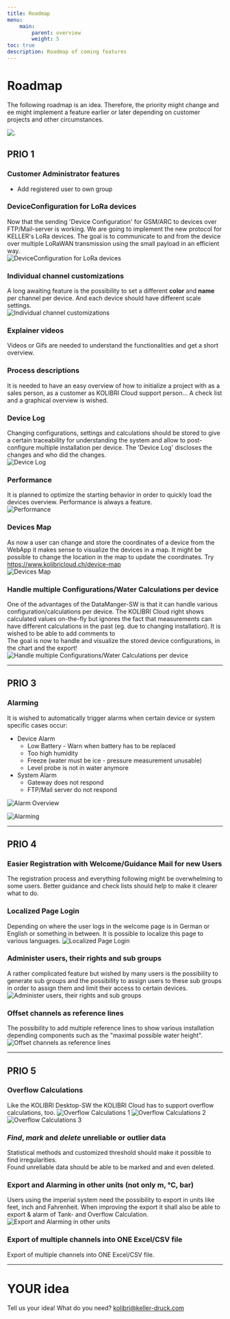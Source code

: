 ```yaml
---
title: Roadmap
menu:
    main:
        parent: overview
        weight: 5
toc: true
description: Roadmap of coming features
---
```

# Roadmap
The following roadmap is an idea. Therefore, the priority might change and ee might implement a feature earlier or later depending on customer projects and other circumstances.  

![.](../../img/roadmap/void.jpg)  


## PRIO 1 

### Customer Administrator features
- Add registered user to own group

### DeviceConfiguration for LoRa devices
Now that the sending 'Device Configuration' for GSM/ARC to devices over FTP/Mail-server is working. We are going to implement the new protocol for KELLER's LoRa devices. The goal is to communicate to and from the device over multiple LoRaWAN transmission using the small payload in an efficient way.  
![DeviceConfiguration for LoRa devices](../../img/roadmap/DeviceConfigurationsLoRa.png)  

### Individual channel customizations
A long awaiting feature is the possibility to set a different **color** and **name** per channel per device. And each device should have different scale settings.  
![Individual channel customizations](../../img/roadmap/CustomizedChannels.png)  

### Explainer videos
Videos or Gifs are needed to understand the functionalities and get a short overview. 

### Process descriptions
It is needed to have an easy overview of how to initialize a project with as a sales person, as a customer as KOLIBRI Cloud support person...
A check list and a graphical overview is wished.  

### Device Log  
Changing configurations, settings and calculations should be stored to give a certain traceability for understanding the system and allow to post-configure multiple installation per device. The 'Device Log' discloses the changes and who did the changes.  
![Device Log](../../img/roadmap/DeviceLog.png)  


### Performance
It is planned to optimize the starting behavior in order to quickly load the devices overview. Performance is always a feature.  
![Performance](../../img/roadmap/performance.png)  


### Devices Map
As now a user can change and store the coordinates of a device from the WebApp it makes sense to visualize the devices in a map. It might be possible to change the location in the map to update the coordinates.  Try https://www.kolibricloud.ch/device-map  
![Devices Map](../../img/roadmap/DevicesMap.png)  


### Handle multiple Configurations/Water Calculations per device
One of the advantages of the DataManger-SW is that it can handle various configuration/calculations per device. The KOLIBRI Cloud right shows calculated values on-the-fly but ignores the fact that measurements can have different calculations in the past (eg. due to changing installation). It is wished to be able to add comments to  
The goal is now to handle and visualize the stored device configurations, in the chart and the export!  ![Handle multiple Configurations/Water Calculations per device](../../img/roadmap/MultipleWaterLevelsOnOneChart.png)  


----
## PRIO 3

### Alarming
It is wished to automatically trigger alarms when certain device or system specific cases occur:  
* Device Alarm  
  * Low Battery - Warn when battery has to be replaced  
  * Too high humidity  
  * Freeze (water must be ice - pressure measurement unusable)  
  * Level probe is not in water anymore  
* System Alarm  
  * Gateway does not respond  
  * FTP/Mail server do not respond  

![Alarm Overview](../../img/roadmap/AlarmOverview.png)   
  
![Alarming](../../img/roadmap/SystemDeviceAlarms.png)  


----
## PRIO 4
### Easier Registration with Welcome/Guidance Mail for new Users
The registration process and everything following might be overwhelming to some users. Better guidance and check lists should help to make it clearer what to do.  


### Localized Page Login
Depending on where the user logs in the welcome page is in German or English or something in between. It is possible to localize this page to various languages.
![Localized Page Login](../../img/roadmap/LoginPageLocalized.png)  


### Administer users, their rights and sub groups
A rather complicated feature but wished by many users is the possibility to generate sub groups and the possibility to assign users to these sub groups in order to assign them and limit their access to certain devices.  
![Administer users, their rights and sub groups](../../img/roadmap/AdminUsers.png)  


### Offset channels as reference lines
The possibility to add multiple reference lines to show various installation depending components such as the "maximal possible water height".  
![Offset channels as reference lines](../../img/roadmap/AddReferenceLines.png)  

----
## PRIO 5
### Overflow Calculations
Like the KOLIBRI Desktop-SW the KOLIBRI Cloud has to support overflow calculations, too.
![Overflow Calculations 1](../../img/roadmap/Poleni.png)  ![Overflow Calculations 2](../../img/roadmap/Thomson.png)  ![Overflow Calculations 3](../../img/roadmap/Venturi.png)  


### *Find*, *mark* and *delete* unreliable or outlier data
Statistical methods and customized threshold should make it possible to find irregularities.  
Found unreliable data should be able to be marked and and even deleted.


### Export and Alarming in other units (not only m, °C, bar)
Users using the imperial system need the possibility to export in units like feet, inch and Fahrenheit. 
When improving the export it shall also be able to export & alarm of Tank- and Overflow Calculation.
![Export and Alarming in other units](../../img/roadmap/MultipleDevicesExporWithCustomUnits.png)  


### Export of multiple channels into ONE Excel/CSV file
Export of multiple channels into ONE Excel/CSV file.


----
# YOUR idea
Tell us your idea! What do you need?
<kolibri@keller-druck.com>